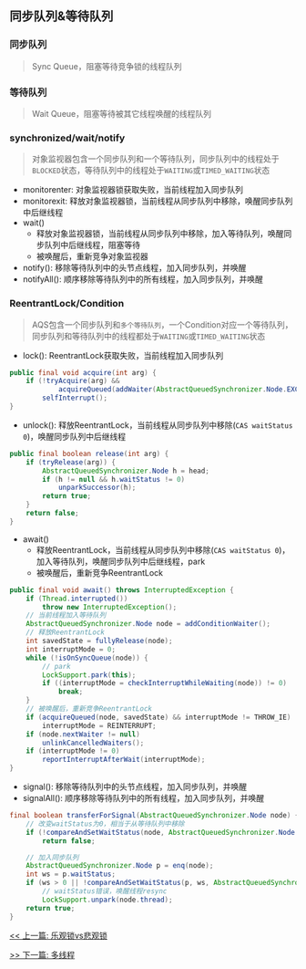 ## 同步队列&等待队列

### 同步队列

> Sync Queue，阻塞等待竞争锁的线程队列

### 等待队列

> Wait Queue，阻塞等待被其它线程唤醒的线程队列

### synchronized/wait/notify

> 对象监视器包含一个同步队列和一个等待队列，同步队列中的线程处于`BLOCKED`状态，等待队列中的线程处于`WAITING`或`TIMED_WAITING`状态

* monitorenter: 对象监视器锁获取失败，当前线程加入同步队列
* monitorexit: 释放对象监视器锁，当前线程从同步队列中移除，唤醒同步队列中后继线程
* wait()
    * 释放对象监视器锁，当前线程从同步队列中移除，加入等待队列，唤醒同步队列中后继线程，阻塞等待
    * 被唤醒后，重新竞争对象监视器
* notify(): 移除等待队列中的头节点线程，加入同步队列，并唤醒
* notifyAll(): 顺序移除等待队列中的所有线程，加入同步队列，并唤醒

### ReentrantLock/Condition

> AQS包含一个同步队列和`多个等待队列`，一个Condition对应一个等待队列，同步队列和等待队列中的线程都处于`WAITING`或`TIMED_WAITING`状态

* lock(): ReentrantLock获取失败，当前线程加入同步队列

```java
public final void acquire(int arg) {
    if (!tryAcquire(arg) &&
            acquireQueued(addWaiter(AbstractQueuedSynchronizer.Node.EXCLUSIVE), arg))
        selfInterrupt();
}
```

* unlock(): 释放ReentrantLock，当前线程从同步队列中移除(`CAS waitStatus 0`)，唤醒同步队列中后继线程

```java
public final boolean release(int arg) {
    if (tryRelease(arg)) {
        AbstractQueuedSynchronizer.Node h = head;
        if (h != null && h.waitStatus != 0)
            unparkSuccessor(h);
        return true;
    }
    return false;
}
```

* await()
    * 释放ReentrantLock，当前线程从同步队列中移除(`CAS waitStatus 0`)，加入等待队列，唤醒同步队列中后继线程，park
    * 被唤醒后，重新竞争ReentrantLock

```java
public final void await() throws InterruptedException {
    if (Thread.interrupted())
        throw new InterruptedException();
    // 当前线程加入等待队列
    AbstractQueuedSynchronizer.Node node = addConditionWaiter();
    // 释放ReentrantLock
    int savedState = fullyRelease(node);
    int interruptMode = 0;
    while (!isOnSyncQueue(node)) {
        // park
        LockSupport.park(this);
        if ((interruptMode = checkInterruptWhileWaiting(node)) != 0)
            break;
    }
    // 被唤醒后，重新竞争ReentrantLock
    if (acquireQueued(node, savedState) && interruptMode != THROW_IE)
        interruptMode = REINTERRUPT;
    if (node.nextWaiter != null)
        unlinkCancelledWaiters();
    if (interruptMode != 0)
        reportInterruptAfterWait(interruptMode);
}
```

* signal(): 移除等待队列中的头节点线程，加入同步队列，并唤醒
* signalAll(): 顺序移除等待队列中的所有线程，加入同步队列，并唤醒

```java
final boolean transferForSignal(AbstractQueuedSynchronizer.Node node) {
    // 改变waitStatus为0，相当于从等待队列中移除
    if (!compareAndSetWaitStatus(node, AbstractQueuedSynchronizer.Node.CONDITION, 0))
        return false;

    // 加入同步队列
    AbstractQueuedSynchronizer.Node p = enq(node);
    int ws = p.waitStatus;
    if (ws > 0 || !compareAndSetWaitStatus(p, ws, AbstractQueuedSynchronizer.Node.SIGNAL))
        // waitStatus错误，唤醒线程resync
        LockSupport.unpark(node.thread);
    return true;
}
```


[<< 上一篇: 乐观锁vs悲观锁](4-多线程与并发/乐观锁vs悲观锁.md)

[>> 下一篇: 多线程](4-多线程与并发/多线程.md)
